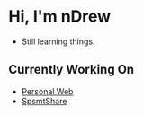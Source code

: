# Hi, I'm nDrew
 - Still learning things. 
## Currently Working On
 - [Personal Web](https://github.com/nDrewwo/nDrewwo.github.io)
 - [SpsmtShare](https://github.com/nDrewwo/spsmts)
